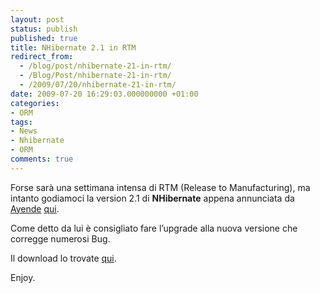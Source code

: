 ```yaml
---
layout: post
status: publish
published: true
title: NHibernate 2.1 in RTM
redirect_from: 
  - /blog/post/nhibernate-21-in-rtm/
  - /Blog/Post/nhibernate-21-in-rtm/
  - /2009/07/20/nhibernate-21-in-rtm/
date: 2009-07-20 16:29:03.000000000 +01:00
categories:
- ORM
tags:
- News
- Nhibernate
- ORM
comments: true
---
```

<p>Forse sar&agrave; una settimana intensa di RTM (Release to Manufacturing), ma intanto godiamoci la version 2.1 di <strong>NHibernate</strong> appena annunciata da <a target="_blank" rel="nofollow" href="http://ayende.com" title="Ayende's Blog">Ayende</a> <a target="_blank" rel="nofollow" href="http://ayende.com/Blog/archive/2009/07/20/nhibernate-2.1-is-out.aspx" title="NHibernate 2.1 is out!">qui</a>.</p>
<p>Come detto da lui &egrave; consigliato fare l&rsquo;upgrade alla nuova versione che corregge numerosi Bug.</p>
<p>Il download lo trovate <a target="_blank" rel="nofollow" href="http://sourceforge.net/projects/nhibernate/files/" title="NHibernate 2.1 download.">qui</a>.</p>
<p>Enjoy.</p>

